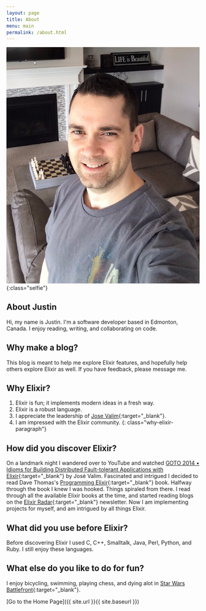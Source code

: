 ```yaml
---
layout: page
title: About
menu: main
permalink: /about.html
---
```


![selfie](/assets/images/github.selfie.jpg){:class="selfie"}

## About Justin

Hi, my name is Justin.  I'm a software developer based in Edmonton, Canada. I enjoy reading, writing,
and collaborating on code.

## Why make a blog?

This blog is meant to help me explore Elixir features, and hopefully help others explore Elixir as well.
If you have feedback, please message me.

## Why Elixir?  

1. Elixir is fun; it implements modern ideas in a fresh way.
2. Elixir is a robust language.
3. I appreciate the leadership of [Jose Valim](http://github.com/josevalim){:target="_blank"}.
4. I am impressed with the Elixir community.
{: class="why-elixir-paragraph"}

## How did you discover Elixir?

On a landmark night I wandered over to YouTube and watched [GOTO 2014 • Idioms for Building Distributed Fault-tolerant Applications with Elixir](https://www.youtube.com/watch?v=B4rOG9Bc65Q){:target="_blank"} by José Valim.
Fascinated and intrigued I decided to read Dave Thomas's
[Programming Elixir](https://www.amazon.com/Programming-Elixir-1-6-Functional-Concurrent/dp/1680502999/){:target="_blank"} book.  Halfway through the book I knew I was hooked.  Things spiraled from there.  I read through all the available Elixir books at the time, and started reading blogs on the [Elixir Radar](http://plataformatec.com.br/elixir-radar/weekly-newsletter){:target="_blank"} newsletter.  Now I am implementing projects for myself, and am intrigued by all things Elixir.

## What did you use before Elixir?

Before discovering Elixir I used C, C++, Smalltalk, Java, Perl, Python, and Ruby.  I still enjoy these languages.

## What else do you like to do for fun?

I enjoy bicycling, swimming, playing chess, and dying alot in [Star Wars Battlefront](http://starwars.ea.com/starwars/battlefront){:target="_blank"}.

[Go to the Home Page]({{ site.url }}{{ site.baseurl }})
